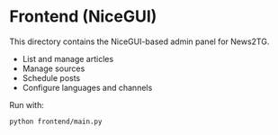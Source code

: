 # Frontend (NiceGUI)

This directory contains the NiceGUI-based admin panel for News2TG.

- List and manage articles
- Manage sources
- Schedule posts
- Configure languages and channels

Run with:
```
python frontend/main.py
```
